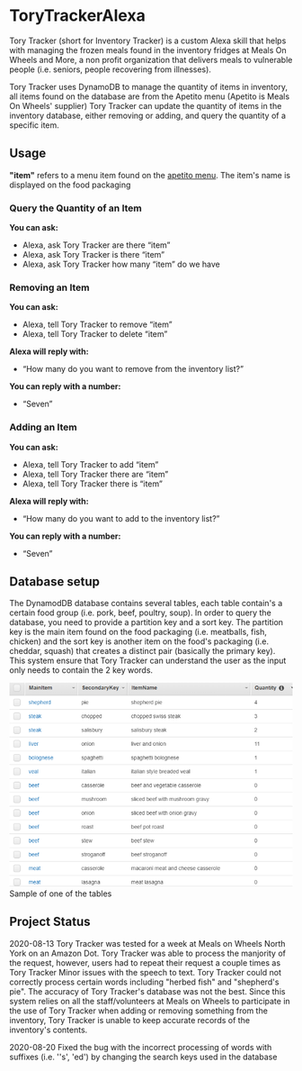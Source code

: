 # ToryTrackerAlexa
Tory Tracker (short for Inventory Tracker) is a custom Alexa skill that helps with managing the frozen meals found in the inventory fridges at Meals On Wheels and More, a non profit
organization that delivers meals to vulnerable people (i.e. seniors, people recovering from illnesses).

Tory Tracker uses DynamoDB to manage the quantity of items in inventory, all items found on the database are from the Apetito menu (Apetito is Meals On Wheels' supplier)
Tory Tracker can update the quantity of items in the inventory database, either removing or adding, and query the quantity of a specific item.

## Usage
**"item"** refers to a menu item found on the [apetito menu](https://www.dropbox.com/s/cxzpxhirt6ftk3m/2019-20%20MOW%20Order%20Form.pdf?dl=0). The item's name is displayed on the food packaging
###  Query the Quantity of an Item
**You can ask:**
* Alexa, ask Tory Tracker are there “item”
* Alexa, ask Tory Tracker is there “item”
* Alexa, ask Tory Tracker how many “item” do we have

### Removing an Item
**You can ask:**
* Alexa, tell Tory Tracker to remove “item”
* Alexa, tell Tory Tracker to delete “item”

**Alexa will reply with:**
* “How many do you want to remove from the inventory list?”

**You can reply with a number:**
* “Seven”

### Adding an Item
**You can ask:**
* Alexa, tell Tory Tracker to add “item”
* Alexa, tell Tory Tracker there are “item”
* Alexa, tell Tory Tracker there is “item”

**Alexa will reply with:**
* “How many do you want to add to the inventory list?”

**You can reply with a number:**
* “Seven”

## Database setup
The DynamodDB database contains several tables, each table contain's a certain food group (i.e. pork, beef, poultry, soup). In order to query the database, you need to provide a partition key and a sort key. The partition key is the main item found on the food packaging (i.e. meatballs, fish, chicken) and the sort key is another item on the food's packaging (i.e. cheddar, squash) that creates a distinct pair (basically the primary key). This system ensure that Tory Tracker can understand the user as the input only needs to contain the 2 key words.

![dynamoDBtable](db.PNG)
Sample of one of the tables

## Project Status
2020-08-13
Tory Tracker was tested for a week at Meals on Wheels North York on an Amazon Dot.
Tory Tracker was able to process the manjority of the request, however, users had to repeat their request a couple times as Tory Tracker
Minor issues with the speech to text. Tory Tracker could not correctly process certain words including "herbed fish" and "shepherd's pie".
The accuracy of Tory Tracker's database was not the best. Since this system relies on all the staff/volunteers at Meals on Wheels to participate in the use of Tory Tracker when adding or removing something from the inventory, Tory Tracker is unable to keep accurate records of the inventory's contents.  

2020-08-20
Fixed the bug with the incorrect processing of words with suffixes (i.e. ''s', 'ed') by changing the search keys used in the database
